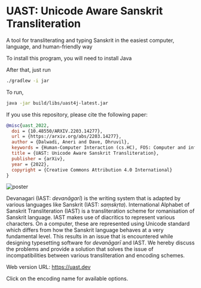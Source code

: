 # UAST: Unicode Aware Sanskrit Transliteration

A tool for transliterating and typing Sanskrit in the easiest
computer, language, and human-friendly way

To install this program, you will need to install Java

After that, just run

```bash
./gradlew -i jar
```

To run,

```bash
java -jar build/libs/uast4j-latest.jar
```

If you use this repository, please cite the following paper:

```bibtex
@misc{uast_2022,
  doi = {10.48550/ARXIV.2203.14277},
  url = {https://arxiv.org/abs/2203.14277},
  author = {Dalwadi, Aneri and Dave, Dhruvil},
  keywords = {Human-Computer Interaction (cs.HC), FOS: Computer and information sciences, H.5.2},
  title = {UAST: Unicode Aware Sanskrit Transliteration},
  publisher = {arXiv},
  year = {2022},
  copyright = {Creative Commons Attribution 4.0 International}
}
```

![poster](/uast_poster.png)

Devanagari (IAST: _devanāgarī_) is the writing system that is adapted by various languages
like Sanskrit (IAST: _saṃskṛta_). International Alphabet of Sanskrit Transliteration (IAST) is
a transliteration scheme for romanisation of Sanskrit language. IAST makes use of diacritics
to represent various characters. On a computer, these are represented using Unicode standard
which differs from how the Sanskrit language behaves at a very fundamental level. This
results in an issue that is encountered while designing typesetting software for _devanāgarī_
and IAST. We hereby discuss the problems and provide a solution that solves the issue of
incompatibilities between various transliteration and encoding schemes.

Web version URL: https://uast.dev

Click on the encoding name for available options.
